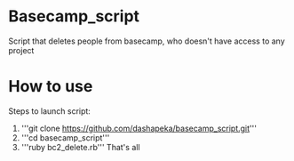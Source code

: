 # Basecamp_script
Script that deletes people from basecamp, who doesn't have access to any project


# How to use
Steps to launch script: 
1) '''git clone https://github.com/dashapeka/basecamp_script.git'''
2) '''cd basecamp_script'''
3) '''ruby bc2_delete.rb'''
That's all

